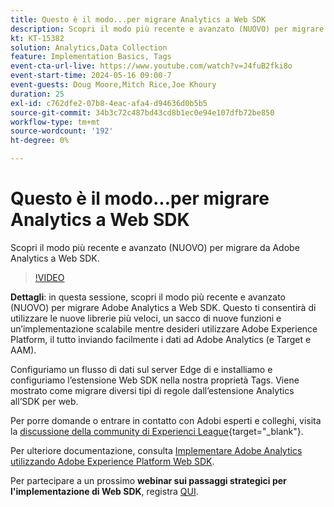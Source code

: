 ```yaml
---
title: Questo è il modo...per migrare Analytics a Web SDK
description: Scopri il modo più recente e avanzato (NUOVO) per migrare da Adobe Analytics a Web SDK
kt: KT-15382
solution: Analytics,Data Collection
feature: Implementation Basics, Tags
event-cta-url-live: https://www.youtube.com/watch?v=J4fuB2fki8o
event-start-time: 2024-05-16 09:00-7
event-guests: Doug Moore,Mitch Rice,Joe Khoury
duration: 25
exl-id: c762dfe2-07b8-4eac-afa4-d94636d0b5b5
source-git-commit: 34b3c72c487bd43cd8b1ec0e94e107dfb72be850
workflow-type: tm+mt
source-wordcount: '192'
ht-degree: 0%

---
```


# Questo è il modo...per migrare Analytics a Web SDK

Scopri il modo più recente e avanzato (NUOVO) per migrare da Adobe Analytics a Web SDK.

>[!VIDEO](https://video.tv.adobe.com/v/3428791/?quality=12&learn=on)

**Dettagli**: in questa sessione, scopri il modo più recente e avanzato (NUOVO) per migrare Adobe Analytics a Web SDK. Questo ti consentirà di utilizzare le nuove librerie più veloci, un sacco di nuove funzioni e un’implementazione scalabile mentre desideri utilizzare Adobe Experience Platform, il tutto inviando facilmente i dati ad Adobe Analytics (e Target e AAM).

Configuriamo un flusso di dati sul server Edge di e installiamo e configuriamo l’estensione Web SDK nella nostra proprietà Tags. Viene mostrato come migrare diversi tipi di regole dall’estensione Analytics all’SDK per web.

Per porre domande o entrare in contatto con Adobi esperti e colleghi, visita la [discussione della community di Experienci League](https://experienceleaguecommunities.adobe.com/t5/adobe-experience-platform-data/experience-league-live-post-session-discussion-this-is-the-way/m-p/673538){target="_blank"}.

Per ulteriore documentazione, consulta [Implementare Adobe Analytics utilizzando Adobe Experience Platform Web SDK](https://experienceleague.adobe.com/en/docs/analytics/implementation/aep-edge/web-sdk/overview).

Per partecipare a un prossimo **webinar sui passaggi strategici per l&#39;implementazione di Web SDK**, registra [QUI](https://engage.adobe.com/step_by_step_guide_implement.html).
